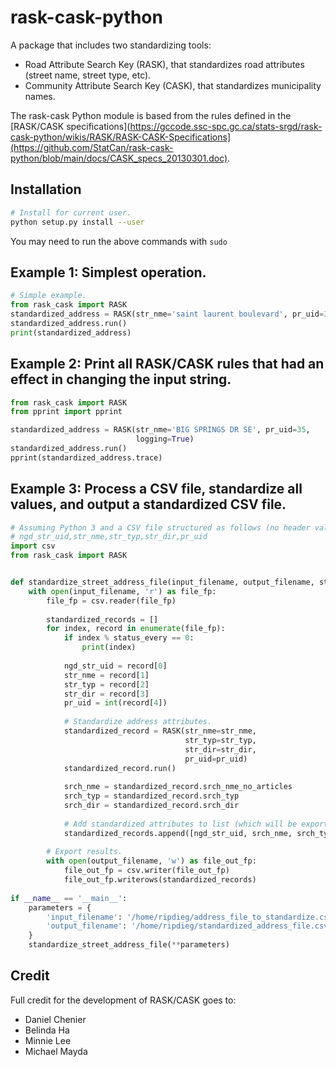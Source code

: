# rask-cask-python

A package that includes two standardizing tools:
- Road Attribute Search Key (RASK), that standardizes road attributes (street name, street type, etc).
- Community Attribute Search Key (CASK), that standardizes municipality names.

The rask-cask Python module is based from the rules defined in the [RASK/CASK specifications](https://gccode.ssc-spc.gc.ca/stats-srgd/rask-cask-python/wikis/RASK/RASK-CASK-Specifications](https://github.com/StatCan/rask-cask-python/blob/main/docs/CASK_specs_20130301.doc).

## Installation
```bash
# Install for current user.
python setup.py install --user
```

You may need to run the above commands with `sudo`

## Example 1: Simplest operation.
```python
# Simple example.
from rask_cask import RASK
standardized_address = RASK(str_nme='saint laurent boulevard', pr_uid=35)
standardized_address.run()
print(standardized_address)
```

## Example 2: Print all RASK/CASK rules that had an effect in changing the input string.
```python
from rask_cask import RASK
from pprint import pprint

standardized_address = RASK(str_nme='BIG SPRINGS DR SE', pr_uid=35, 
                            logging=True)
standardized_address.run()
pprint(standardized_address.trace)
```

## Example 3: Process a CSV file, standardize all values, and output a standardized CSV file.
```python
# Assuming Python 3 and a CSV file structured as follows (no header value required):
# ngd_str_uid,str_nme,str_typ,str_dir,pr_uid
import csv
from rask_cask import RASK


def standardize_street_address_file(input_filename, output_filename, status_every=10000):
	with open(input_filename, 'r') as file_fp:
		file_fp = csv.reader(file_fp)
		
		standardized_records = []
		for index, record in enumerate(file_fp):
			if index % status_every == 0:
				print(index)
			
			ngd_str_uid = record[0]
			str_nme = record[1]
			str_typ = record[2]
			str_dir = record[3]
			pr_uid = int(record[4])
			
			# Standardize address attributes.
			standardized_record = RASK(str_nme=str_nme,
									   str_typ=str_typ,
									   str_dir=str_dir,
									   pr_uid=pr_uid)
			standardized_record.run()
			
			srch_nme = standardized_record.srch_nme_no_articles
			srch_typ = standardized_record.srch_typ
			srch_dir = standardized_record.srch_dir
			
			# Add standardized attributes to list (which will be exported to a CSV in the end).
			standardized_records.append([ngd_str_uid, srch_nme, srch_typ, srch_dir])
		
		# Export results.    
		with open(output_filename, 'w') as file_out_fp:
			file_out_fp = csv.writer(file_out_fp)
			file_out_fp.writerows(standardized_records)
			
if __name__ == '__main__':
    parameters = {
        'input_filename': '/home/ripdieg/address_file_to_standardize.csv',
        'output_filename': '/home/ripdieg/standardized_address_file.csv'
    }
    standardize_street_address_file(**parameters)
```

## Credit
Full credit for the development of RASK/CASK goes to:
- Daniel Chenier
- Belinda Ha
- Minnie Lee
- Michael Mayda

